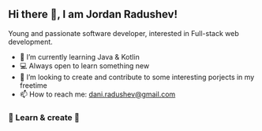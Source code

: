 ## Hi there 👋, I am Jordan Radushev!
Young and passionate software developer, interested in Full-stack web development.

- 🌱 I’m currently learning Java & Kotlin
- 💻 Always open to learn something new
- 👯 I’m looking to create and contribute to some interesting porjects in my freetime
- 📫 How to reach me: dani.radushev@gmail.com

### 🚀 Learn & create 🚀

